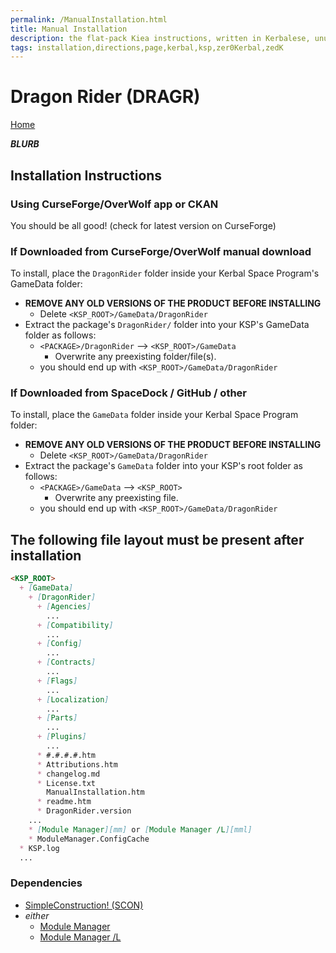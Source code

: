 ```yaml
---
permalink: /ManualInstallation.html
title: Manual Installation
description: the flat-pack Kiea instructions, written in Kerbalese, unusally present
tags: installation,directions,page,kerbal,ksp,zer0Kerbal,zedK
---
```


<!-- ManualInstallation.md v1.1.8.1
Dragon Rider (DRAGR)
created: 01 Oct 2019
updated: 29 Jul 2022 -->

<!-- based upon work by Lisias -->

# Dragon Rider (DRAGR)

[Home](./index.md)

***BLURB***

## Installation Instructions

### Using CurseForge/OverWolf app or CKAN

You should be all good! (check for latest version on CurseForge)

### If Downloaded from CurseForge/OverWolf manual download

To install, place the `DragonRider` folder inside your Kerbal Space Program's GameData folder:

* **REMOVE ANY OLD VERSIONS OF THE PRODUCT BEFORE INSTALLING**
  * Delete `<KSP_ROOT>/GameData/DragonRider`
* Extract the package's `DragonRider/` folder into your KSP's GameData folder as follows:
  * `<PACKAGE>/DragonRider` --> `<KSP_ROOT>/GameData`
    * Overwrite any preexisting folder/file(s).
  * you should end up with `<KSP_ROOT>/GameData/DragonRider`

### If Downloaded from SpaceDock / GitHub / other

To install, place the `GameData` folder inside your Kerbal Space Program folder:

* **REMOVE ANY OLD VERSIONS OF THE PRODUCT BEFORE INSTALLING**
  * Delete `<KSP_ROOT>/GameData/DragonRider`
* Extract the package's `GameData` folder into your KSP's root folder as follows:
  * `<PACKAGE>/GameData` --> `<KSP_ROOT>`
    * Overwrite any preexisting file.
  * you should end up with `<KSP_ROOT>/GameData/DragonRider`

## The following file layout must be present after installation

```markdown
<KSP_ROOT>
  + [GameData]
    + [DragonRider]
      + [Agencies]
        ...
      + [Compatibility]
        ...
      + [Config]
        ...
      + [Contracts]
        ...
      + [Flags]
        ...
      + [Localization]
        ...
      + [Parts]
        ...
      + [Plugins]
        ...
      * #.#.#.#.htm
      * Attributions.htm
      * changelog.md
      * License.txt
        ManualInstallation.htm
      * readme.htm
      * DragonRider.version
    ...
    * [Module Manager][mm] or [Module Manager /L][mml]
    * ModuleManager.ConfigCache
  * KSP.log
  ...
```

### Dependencies

* [SimpleConstruction! (SCON)][SC]
* *either*
  * [Module Manager][mm]
  * [Module Manager /L][mml]

[SC]: https://forum.kerbalspaceprogram.com/index.php?/topic/191424-*/ "SimpleConstruction! (SCON)"
[mm]: https://forum.kerbalspaceprogram.com/index.php?/topic/50533-*/ "Module Manager"
[mml]: https://github.com/net-lisias-ksp/ModuleManager "Module Manager /L"
